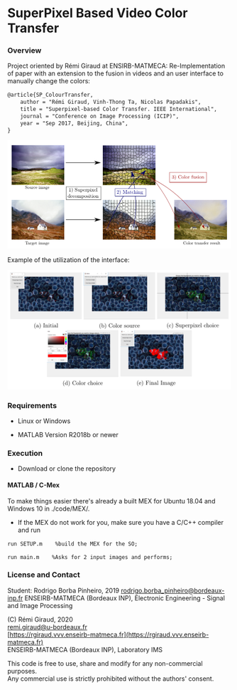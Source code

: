 # SuperPixel Based Video Color Transfer

### Overview
Project oriented by Rémi Giraud at ENSIRB-MATMECA:
Re-Implementation of paper with an extension to the fusion in videos and an user interface to manually change the colors:
```
@article{SP_ColourTransfer,
    author = "Rémi Giraud, Vinh-Thong Ta, Nicolas Papadakis",
    title = "Superpixel-based Color Transfer. IEEE International",
    journal = "Conference on Image Processing (ICIP)",
    year = "Sep 2017, Beijing, China",
}
```

![image](./Figures/Pipeline.png)

Example of the utilization of the interface:

![image](./Figures/Interface.png)

### Requirements

- Linux or Windows

- MATLAB Version R2018b or newer


### Execution

- Download or clone the repository

#### MATLAB / C-Mex

To make things easier there's already a built MEX for Ubuntu 18.04 and Windows 10 in ./code/MEX/.
- If the MEX do not work for you, make sure you have a C/C++ compiler and run

```
run SETUP.m    %build the MEX for the SO;
```

```
run main.m    %Asks for 2 input images and performs;
```


### License and Contact

Student: Rodrigo Borba Pinheiro,  2019
rodrigo.borba_pinheiro@bordeaux-inp.fr
ENSEIRB-MATMECA (Bordeaux INP), Electronic Engineering - Signal and Image Processing

(C) Rémi Giraud, 2020  
remi.giraud@u-bordeaux.fr  
[https://rgiraud.vvv.enseirb-matmeca.fr](https://rgiraud.vvv.enseirb-matmeca.fr)  
ENSEIRB-MATMECA (Bordeaux INP), Laboratory IMS

This code is free to use, share and modify for any non-commercial purposes.  
Any commercial use is strictly prohibited without the authors' consent.
